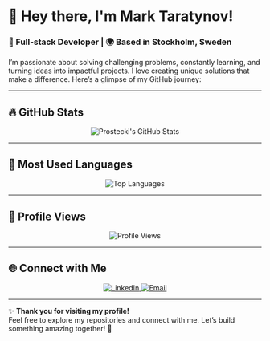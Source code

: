 # 👋 **Hey there, I'm Mark Taratynov!**

### 🚀 Full-stack Developer | 🌍 Based in Stockholm, Sweden  

I’m passionate about solving challenging problems, constantly learning, and turning ideas into impactful projects. I love creating unique solutions that make a difference. Here’s a glimpse of my GitHub journey:

---

## 🔥 **GitHub Stats**
<div align="center">
  <img src="https://github-readme-stats.vercel.app/api?username=prostecki&show_icons=true&theme=radical&hide=prs,issues" alt="Prostecki's GitHub Stats" />
</div>

---

## 🌟 **Most Used Languages**
<div align="center">
  <img src="https://github-readme-stats.vercel.app/api/top-langs/?username=prostecki&layout=compact&theme=radical" alt="Top Languages" />
</div>

---

## 👀 **Profile Views**
<div align="center">
  <img src="https://komarev.com/ghpvc/?username=prostecki&color=blue&style=flat-square" alt="Profile Views" />
</div>

---

## 🌐 **Connect with Me**
<div align="center">
  <a href="https://www.linkedin.com/in/marktaratynov" target="_blank">
    <img src="https://img.shields.io/badge/LinkedIn-%230077B5.svg?style=for-the-badge&logo=linkedin&logoColor=white" alt="LinkedIn" />
  </a>
  <a href="mailto:mark.taratynov@gmail.com">
    <img src="https://img.shields.io/badge/Email-%23D14836.svg?style=for-the-badge&logo=gmail&logoColor=white" alt="Email" />
  </a>
</div>

---

✨ **Thank you for visiting my profile!**  
Feel free to explore my repositories and connect with me. Let’s build something amazing together! 🚀
